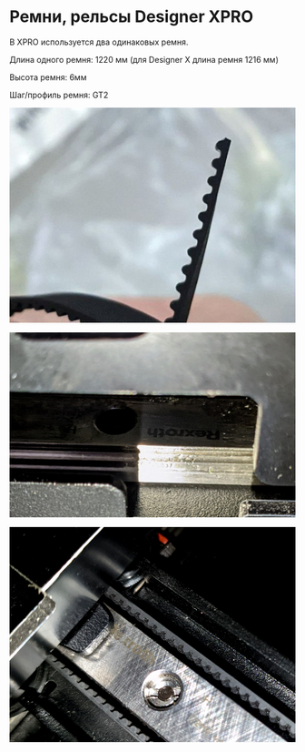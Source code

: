 # Ремни, рельсы Designer XPRO

В XPRO используется два одинаковых ремня.
 
Длина одного ремня: 1220 мм (для Designer X длина ремня 1216 мм)

Высота ремня: 6мм

Шаг/профиль ремня: GT2


![0_belt_XPRO](./img/0_belt_XPRO.jpg)

![1_belt_XPRO](./img/1_belt_XPRO.jpg)

![2_belt_XPRO](./img/2_belt_XPRO.jpg)


